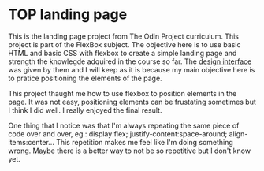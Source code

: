 # TOP landing page
This is the landing page project from The Odin Project curriculum. This project is part of the FlexBox subject. The objective here is to use basic HTML and basic CSS with flexbox to create a simple landing page and strength the knowlegde adquired in the course so far. The [design interface](https://cdn.statically.io/gh/TheOdinProject/curriculum/81a5d553f4073e593d23a6ab00d50eef8620796d/foundations/html_css/project/imgs/01.png) was given by them and I will keep as it is because my main objective here is to pratice positioning the elements of the page.

This project thaught me how to use flexbox to position elements in the page. It was not easy, positioning elements can be frustating sometimes but I think I did well. I really enjoyed the final result.

One thing that I notice was that I'm always repeating the same piece of code over and over, eg.: display:flex; justify-content:space-around; align-items:center... This repetition makes me feel like I'm doing something wrong. Maybe there is a better way to not be so repetitive but I don't know yet.